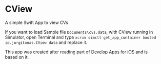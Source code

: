 # CView
A simple Swift App to view CVs

If you want to load Sample file `Documents\cvs.data`, with CView running in Simulator, open Terminal and type `xcrun simctl get_app_container booted io.jurgitonas.CView data` and replace it.

This app was created after reading part of [Develop Apps for iOS
](https://developer.apple.com/tutorials/app-dev-training) and is based on it.
